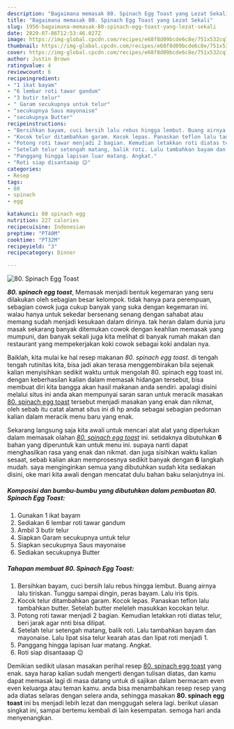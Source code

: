 ```yaml
---
description: "Bagaimana memasak 80. Spinach Egg Toast yang Lezat Sekali"
title: "Bagaimana memasak 80. Spinach Egg Toast yang Lezat Sekali"
slug: 1950-bagaimana-memasak-80-spinach-egg-toast-yang-lezat-sekali
date: 2020-07-06T12:53:46.027Z
image: https://img-global.cpcdn.com/recipes/e68f8d09bcde6c8e/751x532cq70/80-spinach-egg-toast-foto-resep-utama.jpg
thumbnail: https://img-global.cpcdn.com/recipes/e68f8d09bcde6c8e/751x532cq70/80-spinach-egg-toast-foto-resep-utama.jpg
cover: https://img-global.cpcdn.com/recipes/e68f8d09bcde6c8e/751x532cq70/80-spinach-egg-toast-foto-resep-utama.jpg
author: Justin Brown
ratingvalue: 4
reviewcount: 6
recipeingredient:
- "1 ikat bayam"
- "6 lembar roti tawar gandum"
- "3 butir telur"
- " Garam secukupnya untuk telur"
- "secukupnya Saus mayonaise"
- "secukupnya Butter"
recipeinstructions:
- "Bersihkan bayam, cuci bersih lalu rebus hingga lembut. Buang airnya lalu tiriskan. Tunggu sampai dingin, peras bayam. Lalu iris tipis."
- "Kocok telur ditambahkan garam. Kocok lepas. Panaskan teflon lalu tambahkan butter. Setelah butter meleleh masukkan kocokan telur."
- "Potong roti tawar menjadi 2 bagian. Kemudian letakkan roti diatas telur, beri jarak agar nnti bisa dilipat."
- "Setelah telur setengah matang, balik roti. Lalu tambahkan bayam dan mayonaise. Lalu lipat sisa telur kearah atas dan lipat roti menjadi 1."
- "Panggang hingga lapisan luar matang. Angkat."
- "Roti siap disantaaap 😉"
categories:
- Resep
tags:
- 80
- spinach
- egg

katakunci: 80 spinach egg 
nutrition: 227 calories
recipecuisine: Indonesian
preptime: "PT40M"
cooktime: "PT32M"
recipeyield: "3"
recipecategory: Dinner

---
```



![80. Spinach Egg Toast](https://img-global.cpcdn.com/recipes/e68f8d09bcde6c8e/751x532cq70/80-spinach-egg-toast-foto-resep-utama.jpg)

<b><i>80. spinach egg toast</i></b>, Memasak menjadi bentuk kegemaran yang seru dilakukan oleh sebagian besar kelompok. tidak hanya para perempuan, sebagian cowok juga cukup banyak yang suka dengan kegemaran ini. walau hanya untuk sekedar bersenang senang dengan sahabat atau memang sudah menjadi kesukaan dalam dirinya. tak heran dalam dunia juru masak sekarang banyak ditemukan cowok dengan keahlian memasak yang mumpuni, dan banyak sekali juga kita melihat di banyak rumah makan dan restaurant yang mempekerjakan koki cowok sebagai koki andalan nya.

Baiklah, kita mulai ke hal resep makanan <i>80. spinach egg toast</i>. di tengah tengah rutinitas kita, bisa jadi akan terasa menggembirakan bila sejenak kalian menyisihkan sedikit waktu untuk mengolah 80. spinach egg toast ini. dengan keberhasilan kalian dalam memasak hidangan tersebut, bisa membuat diri kita bangga akan hasil makanan anda sendiri. apalagi disini melalui situs ini anda akan mempunyai saran saran untuk meracik masakan <u>80. spinach egg toast</u> tersebut menjadi masakan yang enak dan nikmat, oleh sebab itu catat alamat situs ini di hp anda sebagai sebagian pedoman kalian dalam meracik menu baru yang enak.




Sekarang langsung saja kita awali untuk mencari alat alat yang diperlukan dalam memasak olahan <u><i>80. spinach egg toast</i></u> ini. setidaknya dibutuhkan <b>6</b> bahan yang diperuntuk kan untuk menu ini. supaya nanti dapat menghasilkan rasa yang enak dan nikmat. dan juga sisihkan waktu kalian sesaat, sebab kalian akan memprosesnya sedikit banyak dengan <b>6</b> langkah mudah. saya menginginkan semua yang dibutuhkan sudah kita sediakan disini, oke mari kita awali dengan mencatat dulu bahan baku selanjutnya ini.

<!--inarticleads1-->

##### Komposisi dan bumbu-bumbu yang dibutuhkan dalam pembuatan 80. Spinach Egg Toast:

1. Gunakan 1 ikat bayam
1. Sediakan 6 lembar roti tawar gandum
1. Ambil 3 butir telur
1. Siapkan  Garam secukupnya untuk telur
1. Siapkan secukupnya Saus mayonaise
1. Sediakan secukupnya Butter




<!--inarticleads2-->

##### Tahapan membuat 80. Spinach Egg Toast:

1. Bersihkan bayam, cuci bersih lalu rebus hingga lembut. Buang airnya lalu tiriskan. Tunggu sampai dingin, peras bayam. Lalu iris tipis.
1. Kocok telur ditambahkan garam. Kocok lepas. Panaskan teflon lalu tambahkan butter. Setelah butter meleleh masukkan kocokan telur.
1. Potong roti tawar menjadi 2 bagian. Kemudian letakkan roti diatas telur, beri jarak agar nnti bisa dilipat.
1. Setelah telur setengah matang, balik roti. Lalu tambahkan bayam dan mayonaise. Lalu lipat sisa telur kearah atas dan lipat roti menjadi 1.
1. Panggang hingga lapisan luar matang. Angkat.
1. Roti siap disantaaap 😉




Demikian sedikit ulasan masakan perihal resep <u>80. spinach egg toast</u> yang enak. saya harap kalian sudah mengerti dengan tulisan diatas, dan kamu dapat memasak lagi di masa datang untuk di sajikan dalam bermacam even even keluarga atau teman kamu. anda bisa menambahkan resep resep yang ada diatas selaras dengan selera anda, sehingga masakan <b>80. spinach egg toast</b> ini bs menjadi lebih lezat dan menggugah selera lagi. berikut ulasan singkat ini, sampai bertemu kembali di lain kesempatan. semoga hari anda menyenangkan.
